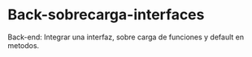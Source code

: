 # Back-sobrecarga-interfaces
Back-end: Integrar una interfaz, sobre carga de funciones y default en metodos.
